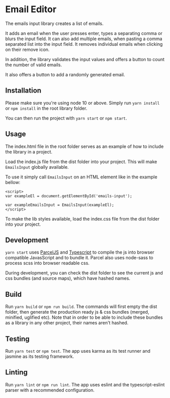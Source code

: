 # Email Editor

The emails input library creates a list of emails.

It adds an email when the user presses enter, types a separating comma or blurs the input field. It can also add multiple emails, when pasting a comma separated list into the input field. It removes individual emails when clicking on their remove icon.

In addition, the library validates the input values and offers a button to count the number of valid emails.

It also offers a button to add a randomly generated email.

## Installation

Please make sure you're using node 10 or above. Simply run `yarn install` or `npm install` in the root library folder.

You can then run the project with `yarn start` or `npm start`.

## Usage
The index.html file in the root folder serves as an example of how to include the library in a project.

Load the index.js file from the dist folder into your project. This will make `EmailsInput` globally available.

To use it simply call `EmailsInput` on an HTML element like in the example bellow:

```
<script>
var exampleEl = document.getElementById('emails-input');

var exampleEmailsInput = EmailsInput(exampleEl);
</script>
```

To make the lib styles available, load the index.css file from the dist folder into your project.

## Development

`yarn start` uses [ParcelJS](https://parceljs.org/) and [Typescript](https://parceljs.org/) to compile the js into browser compatible JavasScript and to bundle it. Parcel also uses node-sass to process scss into browser readable css.

During development, you can check the dist folder to see the current js and css bundles (and source maps), which have hashed names.

## Build

Run `yarn build` or `npm run build`. The commands will first empty the dist folder, then generate the production ready js & css bundles (merged, minified, uglified etc). Note that in order to be able to include these bundles as a library in any other project, their names aren't hashed.

## Testing

Run `yarn test` or `npm test`. The app uses karma as its test runner and jasmine as its testing framework.

## Linting

Run `yarn lint` or ```npm run lint```. The app uses eslint and the typescript-eslint parser with a recommended configuration.

